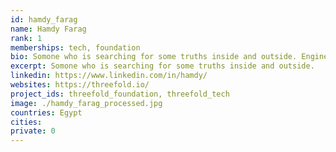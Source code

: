 ```yaml
---
id: hamdy_farag
name: Hamdy Farag
rank: 1
memberships: tech, foundation
bio: Somone who is searching for some truths inside and outside. Engineer fell in love with Threefold Threefold is building a new market around capacity which addresses some of the global issues like user security and prices, and allows for other submarkets to emerge as well.On a personal level Threefold is the best places I've ever worked for and that helped me to grow personally and meet amazing people, so it's a kind of place that changes your personality so you can do more changes to the world! 
excerpt: Somone who is searching for some truths inside and outside.
linkedin: https://www.linkedin.com/in/hamdy/
websites: https://threefold.io/
project_ids: threefold_foundation, threefold_tech
image: ./hamdy_farag_processed.jpg
countries: Egypt
cities:
private: 0
---
```

